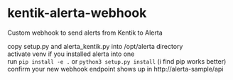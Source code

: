 # kentik-alerta-webhook
Custom webhook to send alerts from Kentik to Alerta <br>

copy setup.py and alerta_kentik.py into /opt/alerta directory <br>
activate venv if you installed alerta into one <br>
run `pip install -e .` or `python3 setup.py install` (i find pip works better)<br>
confirm your new webhook endpoint shows up in http://alerta-sample/api
